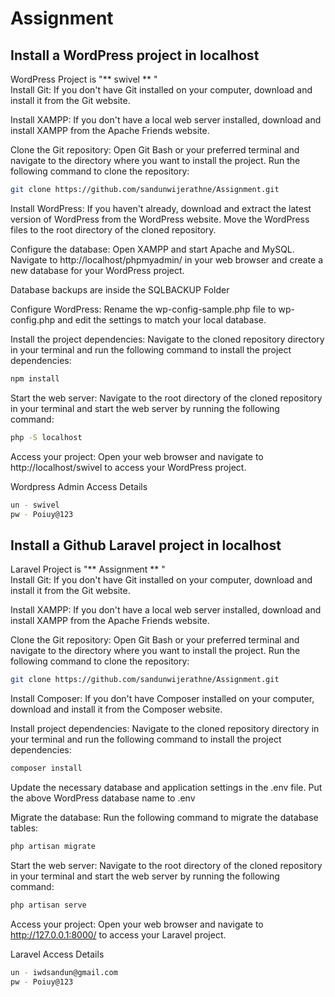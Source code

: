 # Assignment

## Install a WordPress project in localhost
WordPress Project is "** swivel ** "<br>
Install Git: If you don't have Git installed on your computer, download and install it from the Git website.

Install XAMPP: If you don't have a local web server installed, download and install XAMPP from the Apache Friends website.

Clone the Git repository: Open Git Bash or your preferred terminal and navigate to the directory where you want to install the project. Run the following command to clone the repository:

```bash
git clone https://github.com/sandunwijerathne/Assignment.git
```
Install WordPress: If you haven't already, download and extract the latest version of WordPress from the WordPress website. Move the WordPress files to the root directory of the cloned repository.


Configure the database: Open XAMPP and start Apache and MySQL. Navigate to http://localhost/phpmyadmin/ in your web browser and create a new database for your WordPress project.

Database backups are inside the SQLBACKUP Folder

Configure WordPress: Rename the wp-config-sample.php file to wp-config.php and edit the settings to match your local database.

Install the project dependencies: Navigate to the cloned repository directory in your terminal and run the following command to install the project dependencies:

```bash
npm install
```

Start the web server: Navigate to the root directory of the cloned repository in your terminal and start the web server by running the following command:

```bash
php -S localhost
```
Access your project: Open your web browser and navigate to http://localhost/swivel to access your WordPress project.


Wordpress Admin Access Details
```bash
un - swivel
pw - Poiuy@123
```


## Install a Github Laravel project in localhost
Laravel Project is "** Assignment ** "<br>
Install Git: If you don't have Git installed on your computer, download and install it from the Git website.

Install XAMPP: If you don't have a local web server installed, download and install XAMPP from the Apache Friends website.

Clone the Git repository: Open Git Bash or your preferred terminal and navigate to the directory where you want to install the project. Run the following command to clone the repository:

```bash
git clone https://github.com/sandunwijerathne/Assignment.git
```

Install Composer: If you don't have Composer installed on your computer, download and install it from the Composer website.

Install project dependencies: Navigate to the cloned repository directory in your terminal and run the following command to install the project dependencies:

```bash
composer install
```

Update the necessary database and application settings in the .env file. Put the above WordPress database name to .env

Migrate the database: Run the following command to migrate the database tables:
```bash
php artisan migrate
```
Start the web server: Navigate to the root directory of the cloned repository in your terminal and start the web server by running the following command:

```bash
php artisan serve
```
Access your project: Open your web browser and navigate to http://127.0.0.1:8000/ to access your Laravel project.

Laravel Access Details
```bash
un - iwdsandun@gmail.com
pw - Poiuy@123
```
